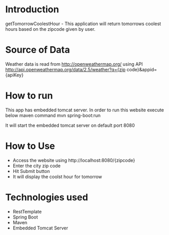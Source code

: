 # Introduction
getTomorrowCoolestHour - This application will return tomorrows coolest hours based on the zipcode given by user.

# Source of Data
Weather data is read from http://openweathermap.org/ using API http://api.openweathermap.org/data/2.5/weather?q={zip code}&appid={apiKey}


# How to run
This app has embedded tomcat server. In order to run this website execute below maven command
mvn spring-boot:run

It will start the embedded tomcat server on default port 8080

# How to Use
- Access the website using http://localhost:8080/{zipcode}
- Enter the city zip code
- Hit Submit button
- It will display the coolst hour for tomorrow


# Technologies used
- RestTemplate
- Spring Boot
- Maven
- Embedded Tomcat Server



